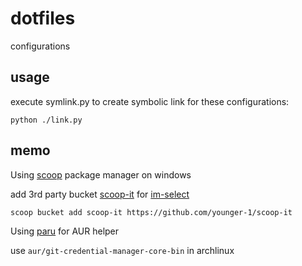 # dotfiles
configurations

## usage

execute symlink.py to create symbolic link for these configurations:

```
python ./link.py
```

## memo

Using [scoop](https://scoop.sh/) package manager on windows

add 3rd party bucket [scoop-it](https://github.com/younger-1/scoop-it) for [im-select](https://github.com/daipeihust/im-select)

```
scoop bucket add scoop-it https://github.com/younger-1/scoop-it
```

Using [paru](https://github.com/Morganamilo/paru) for AUR helper

use `aur/git-credential-manager-core-bin` in archlinux
